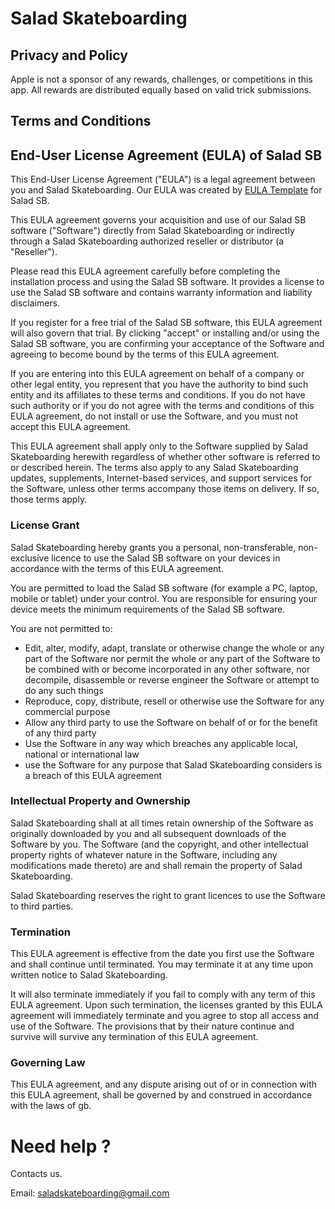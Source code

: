 # Salad Skateboarding

## Privacy and Policy
Apple is not a sponsor of any rewards, challenges, or competitions in this app. 
All rewards are distributed equally based on valid trick submissions.

## Terms and Conditions

<h2>End-User License Agreement (EULA) of <span class="app_name">Salad SB</span></h2>

<p>This End-User License Agreement ("EULA") is a legal agreement between you and <span class="company_name">Salad Skateboarding</span>. Our EULA was created by <a href="https://www.eulatemplate.com">EULA Template</a> for <span class="app_name">Salad SB</span>.</p></p>

<p>This EULA agreement governs your acquisition and use of our <span class="app_name">Salad SB</span> software ("Software") directly from <span class="company_name">Salad Skateboarding</span> or indirectly through a <span class="company_name">Salad Skateboarding</span> authorized reseller or distributor (a "Reseller"). </p>

<p>Please read this EULA agreement carefully before completing the installation process and using the <span class="app_name">Salad SB</span> software. It provides a license to use the <span class="app_name">Salad SB</span> software and contains warranty information and liability disclaimers.</p>

<p>If you register for a free trial of the <span class="app_name">Salad SB</span> software, this EULA agreement will also govern that trial. By clicking "accept" or installing and/or using the <span class="app_name">Salad SB</span> software, you are confirming your acceptance of the Software and agreeing to become bound by the terms of this EULA agreement.</p>

<p>If you are entering into this EULA agreement on behalf of a company or other legal entity, you represent that you have the authority to bind such entity and its affiliates to these terms and conditions. If you do not have such authority or if you do not agree with the terms and conditions of this EULA agreement, do not install or use the Software, and you must not accept this EULA agreement.</p>

<p>This EULA agreement shall apply only to the Software supplied by <span class="company_name">Salad Skateboarding</span> herewith regardless of whether other software is referred to or described herein. The terms also apply to any <span class="company_name">Salad Skateboarding</span> updates, supplements, Internet-based services, and support services for the Software, unless other terms accompany those items on delivery. If so, those terms apply.</p>

<h3>License Grant</h3>

<p><span class="company_name">Salad Skateboarding</span> hereby grants you a personal, non-transferable, non-exclusive licence to use the <span class="app_name">Salad SB</span> software on your devices in accordance with the terms of this EULA agreement.</p>

<p>You are permitted to load the <span class="app_name">Salad SB</span> software (for example a PC, laptop, mobile or tablet) under your control. You are responsible for ensuring your device meets the minimum requirements of the <span class="app_name">Salad SB</span> software.</p>

<p>You are not permitted to:</p>

<ul>
<li>Edit, alter, modify, adapt, translate or otherwise change the whole or any part of the Software nor permit the whole or any part of the Software to be combined with or become incorporated in any other software, nor decompile, disassemble or reverse engineer the Software or attempt to do any such things</li>
<li>Reproduce, copy, distribute, resell or otherwise use the Software for any commercial purpose</li>
<li>Allow any third party to use the Software on behalf of or for the benefit of any third party</li>
<li>Use the Software in any way which breaches any applicable local, national or international law</li>
<li>use the Software for any purpose that <span class="company_name">Salad Skateboarding</span> considers is a breach of this EULA agreement</li>
</ul>

<h3>Intellectual Property and Ownership</h3>

<p><span class="company_name">Salad Skateboarding</span> shall at all times retain ownership of the Software as originally downloaded by you and all subsequent downloads of the Software by you. The Software (and the copyright, and other intellectual property rights of whatever nature in the Software, including any modifications made thereto) are and shall remain the property of <span class="company_name">Salad Skateboarding</span>.</p>

<p><span class="company_name">Salad Skateboarding</span> reserves the right to grant licences to use the Software to third parties.</p>

<h3>Termination</h3>

<p>This EULA agreement is effective from the date you first use the Software and shall continue until terminated. You may terminate it at any time upon written notice to <span class="company_name">Salad Skateboarding</span>.</p>

<p>It will also terminate immediately if you fail to comply with any term of this EULA agreement. Upon such termination, the licenses granted by this EULA agreement will immediately terminate and you agree to stop all access and use of the Software. The provisions that by their nature continue and survive will survive any termination of this EULA agreement.</p>

<h3>Governing Law</h3>

<p>This EULA agreement, and any dispute arising out of or in connection with this EULA agreement, shall be governed by and construed in accordance with the laws of <span class="country">gb</span>.</p>

# Need help ?

Contacts us. 

Email: saladskateboarding@gmail.com

